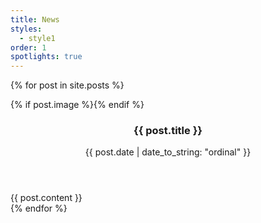 ```yaml
---
title: News
styles:
  - style1
order: 1
spotlights: true
---
```


{% for post in site.posts %}
<section>
    {% if post.image %}<a {% if post.image_link %}href="{{ post.image_link }}"{% endif %} class="image"><img src="assets/img/{{ post.image }}" alt="" data-position="center center" /></a>{% endif %}
    <div class="content">
        <div class="inner">
            <header>
            <h3>{{ post.title }}</h3>
            <p>{{ post.date | date_to_string: "ordinal" }}</p>
            </header>
            {{ post.content }}
        </div>
    </div>
</section>
{% endfor %}
